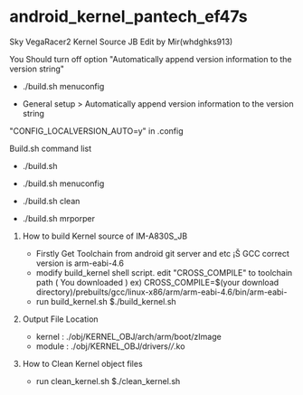 android_kernel_pantech_ef47s
============================

Sky VegaRacer2 Kernel Source JB
Edit by Mir(whdghks913)


You Should turn off option "Automatically append version information to the version string"

- ./build.sh menuconfig

- General setup > Automatically append version information to the version string

"CONFIG_LOCALVERSION_AUTO=y" in .config



Build.sh command list

- ./build.sh

- ./build.sh menuconfig

- ./build.sh clean

- ./build.sh mrporper


1. How to build Kernel source of IM-A830S_JB

    - Firstly Get Toolchain from android git server and etc ¡Š
        GCC correct version is arm-eabi-4.6
    - modify build_kernel shell script.
        edit "CROSS_COMPILE" to toolchain path ( You downloaded )
        ex) CROSS_COMPILE=$(your download directory)/prebuilts/gcc/linux-x86/arm/arm-eabi-4.6/bin/arm-eabi-
    - run build_kernel.sh
        $./build_kernel.sh
         

2.	Output File Location
    - kernel : ./obj/KERNEL_OBJ/arch/arm/boot/zImage
    - module : ./obj/KERNEL_OBJ/drivers/*/*.ko
      
3.	How to Clean Kernel object files
    - run clean_kernel.sh
        $./clean_kernel.sh
